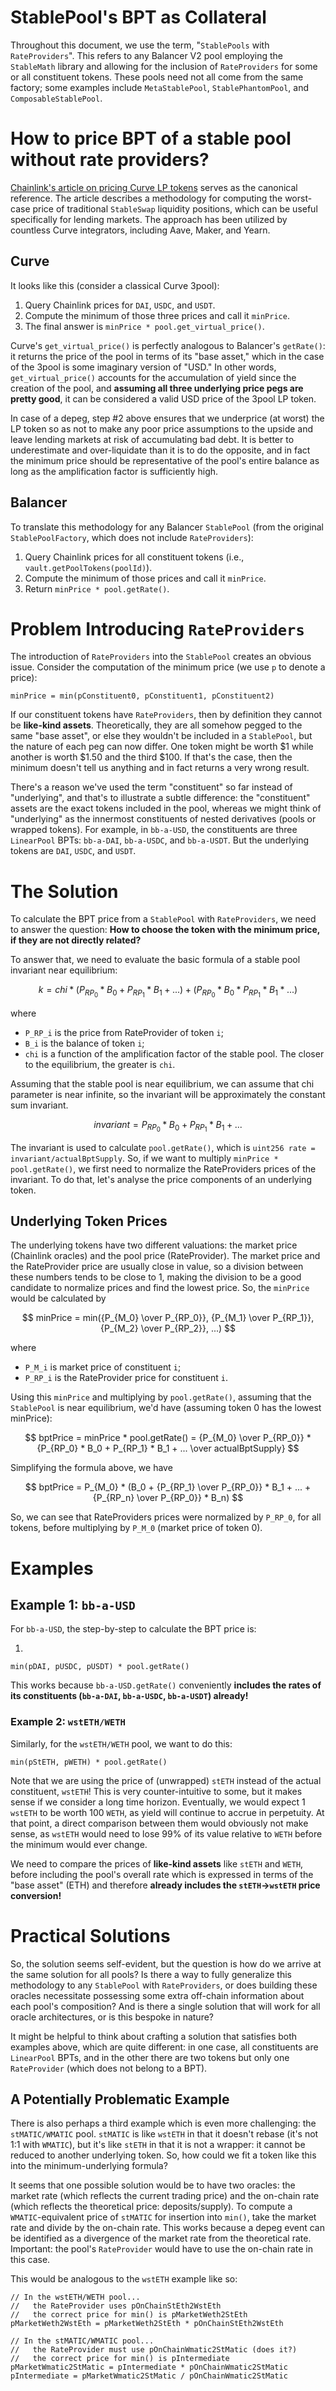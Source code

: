 # StablePool's BPT as Collateral

Throughout this document, we use the term, "`StablePools` with `RateProviders`". This refers to any Balancer V2 
pool employing the `StableMath` library and allowing for the inclusion of `RateProviders` for some or all 
constituent tokens. These pools need not all come from the same factory; some examples include `MetaStablePool`, 
`StablePhantomPool`, and `ComposableStablePool`.

# How to price BPT of a stable pool without rate providers?

[Chainlink's article on pricing Curve LP tokens](https://blog.chain.link/using-chainlink-oracles-to-securely-utilize-curve-lp-pools/) 
serves as the canonical reference. The article describes a methodology for computing the worst-case price of 
traditional `StableSwap` liquidity positions, which can be useful specifically for lending markets. The approach 
has been utilized by countless Curve integrators, including Aave, Maker, and Yearn.

## Curve

It looks like this (consider a classical Curve 3pool):

1. Query Chainlink prices for `DAI`, `USDC`, and `USDT`.
2. Compute the minimum of those three prices and call it `minPrice`.
3. The final answer is `minPrice * pool.get_virtual_price()`.

Curve's `get_virtual_price()` is perfectly analogous to Balancer's `getRate()`: it returns the price of the pool 
in terms of its "base asset," which in the case of the 3pool is some imaginary version of "USD." In other words, 
`get_virtual_price()` accounts for the accumulation of yield since the creation of the pool, and **assuming all 
three underlying price pegs are pretty good**, it can be considered a valid USD price of the 3pool LP token.

In case of a depeg, step #2 above ensures that we underprice (at worst) the LP token so as not to make any poor 
price assumptions to the upside and leave lending markets at risk of accumulating bad debt. It is better to 
underestimate and over-liquidate than it is to do the opposite, and in fact the minimum price should be 
representative of the pool's entire balance as long as the amplification factor is sufficiently high.

## Balancer

To translate this methodology for any Balancer `StablePool` (from the original `StablePoolFactory`, 
which does not include `RateProviders`):

1. Query Chainlink prices for all constituent tokens (i.e., `vault.getPoolTokens(poolId)`).
2. Compute the minimum of those prices and call it `minPrice`.
3. Return `minPrice * pool.getRate()`.

# Problem Introducing `RateProviders`

The introduction of `RateProviders` into the `StablePool` creates an obvious issue. Consider the computation of the 
minimum price (we use `p` to denote a price):

```solidity
minPrice = min(pConstituent0, pConstituent1, pConstituent2)
```

If our constituent tokens have `RateProviders`, then by definition they cannot be **like-kind assets**. 
Theoretically, they are all somehow pegged to the same "base asset", or else they wouldn't be included in 
a `StablePool`, but the nature of each peg can now differ. One token might be worth $1 while another is worth 
$1.50 and the third $100. If that's the case, then the minimum doesn't tell us anything and in fact returns a 
very wrong result.

There's a reason we've used the term "constituent" so far instead of "underlying", and that's to illustrate a 
subtle difference: the "constituent" assets are the exact tokens included in the pool, whereas we might think 
of "underlying" as the innermost constituents of nested derivatives (pools or wrapped tokens). For example, in 
`bb-a-USD`, the constituents are three `LinearPool` BPTs: `bb-a-DAI`, `bb-a-USDC`, and `bb-a-USDT`. But the 
underlying tokens are `DAI`, `USDC`, and `USDT`.

# The Solution

To calculate the BPT price from a `StablePool` with `RateProviders`, we need to answer the question: **How to 
choose the token with the minimum price, if they are not directly related?**

To answer that, we need to evaluate the basic formula of a stable pool invariant near equilibrium:

$$ k = chi * (P_{RP_0} * B_0 + P_{RP_1} * B_1 + ...) + (P_{RP_0} * B_0 * P_{RP_1} * B_1 * ...)$$

where 
* `P_RP_i` is the price from RateProvider of token `i`;
* `B_i` is the balance of token `i`;
* `chi` is a function of the amplification factor of the stable pool. The closer to the equilibrium, 
  the greater is `chi`.

Assuming that the stable pool is near equilibrium, we can assume that chi parameter is near infinite, so
the invariant will be approximately the constant sum invariant.

$$ invariant = P_{RP_0} * B_0 + P_{RP_1} * B_1 + ... $$

The invariant is used to calculate `pool.getRate()`, which is `uint256 rate = invariant/actualBptSupply`. So, if we
want to multiply `minPrice * pool.getRate()`, we first need to normalize the RateProviders prices of the invariant.
To do that, let's analyse the price components of an underlying token.

## Underlying Token Prices

The underlying tokens have two different valuations: the market price (Chainlink oracles) and the pool price 
(RateProvider). The market price and the RateProvider price are usually close in value, so a division between these
numbers tends to be close to 1, making the division to be a good candidate to normalize prices and find the lowest
price. So, the `minPrice` would be calculated by

$$ minPrice = min({P_{M_0} \over P_{RP_0}}, {P_{M_1} \over P_{RP_1}}, {P_{M_2} \over P_{RP_2}}, ...) $$

where 
* `P_M_i` is market price of constituent `i`;
* `P_RP_i` is the RateProvider price for constituent `i`.

Using this `minPrice` and multiplying by `pool.getRate()`, assuming that the `StablePool` is near equilibrium, we'd
have (assuming token 0 has the lowest minPrice):

$$ bptPrice = minPrice * pool.getRate() = {P_{M_0} \over P_{RP_0}} * {P_{RP_0} * B_0 + P_{RP_1} * B_1 + ... \over actualBptSupply} $$

Simplifying the formula above, we have

$$ bptPrice = P_{M_0} * (B_0 + {P_{RP_1} \over P_{RP_0}} * B_1 + ... + {P_{RP_n} \over P_{RP_0}} * B_n) $$

So, we can see that RateProviders prices were normalized by `P_RP_0`, for all tokens, before multiplying by `P_M_0` 
(market price of token 0).

# Examples

## Example 1: `bb-a-USD`

For `bb-a-USD`, the step-by-step to calculate the BPT price is:

1. 

```solidity
min(pDAI, pUSDC, pUSDT) * pool.getRate()
```

This works because `bb-a-USD.getRate()` conveniently **includes the rates of its constituents (`bb-a-DAI`, `bb-a-USDC`, 
`bb-a-USDT`) already!**

### Example 2: `wstETH/WETH`

Similarly, for the `wstETH/WETH` pool, we want to do this:

```solidity
min(pStETH, pWETH) * pool.getRate()
```

Note that we are using the price of (unwrapped) `stETH` instead of the actual constituent, `wstETH`! This is very 
counter-intuitive to some, but it makes sense if we consider a long time horizon. Eventually, we would expect 1 
`wstETH` to be worth 100 `WETH`, as yield will continue to accrue in perpetuity. At that point, a direct comparison 
between them would obviously not make sense, as `wstETH` would need to lose 99% of its value relative to `WETH` 
before the minimum would ever change.

We need to compare the prices of **like-kind assets** like `stETH` and `WETH`, before including the pool's overall 
rate which is expressed in terms of the "base asset" (ETH) and therefore **already includes the `stETH`->`wstETH` 
price conversion!**

# Practical Solutions

So, the solution seems self-evident, but the question is how do we arrive at the same solution for all pools? Is 
there a way to fully generalize this methodology to any `StablePool` with `RateProviders`, or does building these 
oracles necessitate possessing some extra off-chain information about each pool's composition? And is there a single 
solution that will work for all oracle architectures, or is this bespoke in nature?

It might be helpful to think about crafting a solution that satisfies both examples above, which are quite different: 
in one case, all constituents are `LinearPool` BPTs, and in the other there are two tokens but only one `RateProvider` 
(which does not belong to a BPT).

## A Potentially Problematic Example

There is also perhaps a third example which is even more challenging: the `stMATIC/WMATIC` pool. `stMATIC` is like 
`wstETH` in that it doesn't rebase (it's not 1:1 with `WMATIC`), but it's like `stETH` in that it is not a wrapper: 
it cannot be reduced to another underlying token. So, how could we fit a token like this into the minimum-underlying 
formula?

It seems that one possible solution would be to have two oracles: the market rate (which reflects the current trading 
price) and the on-chain rate (which reflects the theoretical price: deposits/supply). To compute a `WMATIC`-equivalent 
price of `stMATIC` for insertion into `min()`, take the market rate and divide by the on-chain rate. This works because 
a depeg event can be identified as a divergence of the market rate from the theoretical rate. Important: the pool's 
`RateProvider` would have to use the on-chain rate in this case.

This would be analogous to the `wstETH` example like so:

```solidity
// In the wstETH/WETH pool...
//   the RateProvider uses pOnChainStEth2WstEth
//   the correct price for min() is pMarketWeth2StEth
pMarketWeth2WstEth = pMarketWeth2StEth * pOnChainStEth2WstEth

// In the stMATIC/WMATIC pool...
//   the RateProvider must use pOnChainWmatic2StMatic (does it?)
//   the correct price for min() is pIntermediate
pMarketWmatic2StMatic = pIntermediate * pOnChainWmatic2StMatic
pIntermediate = pMarketWmatic2StMatic / pOnChainWmatic2StMatic
```